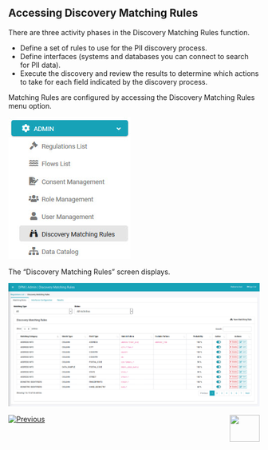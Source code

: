 ## Accessing Discovery Matching Rules

There are three activity phases in the Discovery Matching Rules function.

- Define a set of rules to use for the PII discovery process.
- Define interfaces (systems and databases you can connect to search for PII data).
- Execute the discovery and review the results to determine which actions to take for each field indicated by the discovery process.

Matching Rules are configured by accessing the Discovery Matching Rules menu option.

![image](/articles/DPM/images/Figure_75_Discovery_LeftPanel.jpg)

The “Discovery Matching Rules” screen displays.

![image](/articles/DPM/images/Figure_76_Discovery_MatchingRulesTab.jpg)



[![Previous](/articles/DPM/images/Previous.png)]( /articles/DPM/02_Admin_Module/15_1_Discovery_Introduction.md)[<img align="right" width="60" height="54" src="/articles/DPM/images/Next.png">](/articles/DPM/02_Admin_Module/15_3_Discovery_Matching_Rules_Overview.md)
